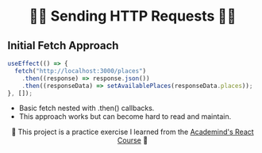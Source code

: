 <h1 align="center">🧙‍♂️ Sending HTTP Requests 🧙‍♂️</h1>

## Initial Fetch Approach
```javascript
useEffect(() => {
  fetch("http://localhost:3000/places")
    .then((response) => response.json())
    .then((responseData) => setAvailablePlaces(responseData.places));
}, []);
```
- Basic fetch nested with .then() callbacks.
- This approach works but can become hard to read and maintain.


<p align="center">🐸 This project is a practice exercise I learned from the <a href='https://www.udemy.com/course/react-the-complete-guide-incl-redux/?couponCode=ST7MT110524'>Academind's React Course</a> 🐸</p>
